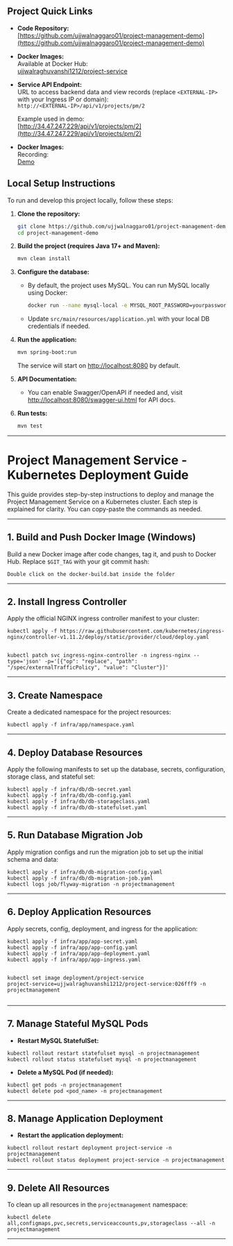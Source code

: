 

## Project Quick Links

- **Code Repository:**  
  [https://github.com/ujjwalnaggaro01/project-management-demo](https://github.com/ujjwalnaggaro01/project-management-demo)

- **Docker Images:**  
  Available at Docker Hub:  
  [ujjwalraghuvanshi1212/project-service](https://hub.docker.com/repository/docker/ujjwalraghuvanshi1212/project-service/tags/026fff9/sha256-a71dede364bd9e7ec24ac154a48c23fb90c75c6f10e1fd0960e9d96b929cce01)

- **Service API Endpoint:**  
  URL to access backend data and view records (replace `<EXTERNAL-IP>` with your Ingress IP or domain):  
  `http://<EXTERNAL-IP>/api/v1/projects/pm/2`
  
  Example used in demo:  
  [http://34.47.247.229/api/v1/projects/pm/2](http://34.47.247.229/api/v1/projects/pm/2)

- **Docker Images:**  
  Recording:  
  [Demo](https://nagarro-my.sharepoint.com/:v:/p/ujjwal01/Ef1JQgmeDcdBuyc-AE9eG74BC_FAj6Y8nQL7WQeKBPn7NA?e=qjqMmV)


## Local Setup Instructions

To run and develop this project locally, follow these steps:

1. **Clone the repository:**
   ```sh
   git clone https://github.com/ujjwalnaggaro01/project-management-demo.git
   cd project-management-demo
   ```

2. **Build the project (requires Java 17+ and Maven):**
   ```sh
   mvn clean install
   ```

3. **Configure the database:**
   - By default, the project uses MySQL. You can run MySQL locally using Docker:
     ```sh
     docker run --name mysql-local -e MYSQL_ROOT_PASSWORD=yourpassword -e MYSQL_DATABASE=projectmanagement -p 3306:3306 -d mysql:8.0
     ```
   - Update `src/main/resources/application.yml` with your local DB credentials if needed.

4. **Run the application:**
   ```sh
   mvn spring-boot:run
   ```
   The service will start on [http://localhost:8080](http://localhost:8080) by default.

5. **API Documentation:**
   - You can enable Swagger/OpenAPI if needed and, visit [http://localhost:8080/swagger-ui.html](http://localhost:8080/swagger-ui.html) for API docs.

6. **Run tests:**
   ```sh
   mvn test
   ```

---

<h1>Project Management Service - Kubernetes Deployment Guide</h1>


<p>This guide provides step-by-step instructions to deploy and manage the Project Management Service on a Kubernetes cluster. Each step is explained for clarity. You can copy-paste the commands as needed.</p>

<hr/>

<h2>1. Build and Push Docker Image (Windows)</h2>
<p>Build a new Docker image after code changes, tag it, and push to Docker Hub. Replace <code>$GIT_TAG</code> with your git commit hash:</p>
<pre><code>Double click on the docker-build.bat inside the folder
</code></pre>
<hr/>

<h2>2. Install Ingress Controller</h2>
<p>Apply the official NGINX ingress controller manifest to your cluster:</p>
<pre><code>kubectl apply -f https://raw.githubusercontent.com/kubernetes/ingress-nginx/controller-v1.11.2/deploy/static/provider/cloud/deploy.yaml
</br>
kubectl patch svc ingress-nginx-controller -n ingress-nginx --type='json' -p='[{"op": "replace", "path": "/spec/externalTrafficPolicy", "value": "Cluster"}]'
</code></pre>
<hr/>

<h2>3. Create Namespace</h2>
<p>Create a dedicated namespace for the project resources:</p>
<pre><code>kubectl apply -f infra/app/namespace.yaml
</code></pre>
<hr/>

<h2>4. Deploy Database Resources</h2>
<p>Apply the following manifests to set up the database, secrets, configuration, storage class, and stateful set:</p>
<pre><code>kubectl apply -f infra/db/db-secret.yaml
kubectl apply -f infra/db/db-config.yaml
kubectl apply -f infra/db/db-storageclass.yaml
kubectl apply -f infra/db/db-statefulset.yaml
</code></pre>
<hr/>

<h2>5. Run Database Migration Job</h2>
<p>Apply migration configs and run the migration job to set up the initial schema and data:</p>
<pre><code>kubectl apply -f infra/db/db-migration-config.yaml
kubectl apply -f infra/db/db-migration-job.yaml
kubectl logs job/flyway-migration -n projectmanagement
</code></pre>
<hr/>

<h2>6. Deploy Application Resources</h2>
<p>Apply secrets, config, deployment, and ingress for the application:</p>
<pre><code>kubectl apply -f infra/app/app-secret.yaml
kubectl apply -f infra/app/app-config.yaml
kubectl apply -f infra/app/app-deployment.yaml
kubectl apply -f infra/app/app-ingress.yaml

kubectl set image deployment/project-service project-service=ujjwalraghuvanshi1212/project-service:026fff9 -n projectmanagement
</code></pre>
<hr/>

<h2>7. Manage Stateful MySQL Pods</h2>
<ul>
  <li><b>Restart MySQL StatefulSet:</b></li>
</ul>
<pre><code>kubectl rollout restart statefulset mysql -n projectmanagement
kubectl rollout status statefulset mysql -n projectmanagement
</code></pre>
<ul>
  <li><b>Delete a MySQL Pod (if needed):</b></li>
</ul>
<pre><code>kubectl get pods -n projectmanagement
kubectl delete pod &lt;pod_name&gt; -n projectmanagement
</code></pre>
<hr/>

<h2>8. Manage Application Deployment</h2>
<ul>
  <li><b>Restart the application deployment:</b></li>
</ul>
<pre><code>kubectl rollout restart deployment project-service -n projectmanagement
kubectl rollout status deployment project-service -n projectmanagement
</code></pre>
<hr/>

<h2>9. Delete All Resources</h2>
<p>To clean up all resources in the <code>projectmanagement</code> namespace:</p>
<pre><code>kubectl delete all,configmaps,pvc,secrets,serviceaccounts,pv,storageclass --all -n projectmanagement
</code></pre>
<hr/>